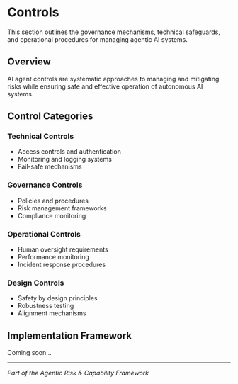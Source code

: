 # Controls

This section outlines the governance mechanisms, technical safeguards, and operational procedures for managing agentic AI systems.

## Overview

AI agent controls are systematic approaches to managing and mitigating risks while ensuring safe and effective operation of autonomous AI systems.

## Control Categories

### Technical Controls
- Access controls and authentication
- Monitoring and logging systems
- Fail-safe mechanisms

### Governance Controls
- Policies and procedures
- Risk management frameworks
- Compliance monitoring

### Operational Controls
- Human oversight requirements
- Performance monitoring
- Incident response procedures

### Design Controls
- Safety by design principles
- Robustness testing
- Alignment mechanisms

## Implementation Framework

Coming soon...

---

*Part of the Agentic Risk & Capability Framework* 
